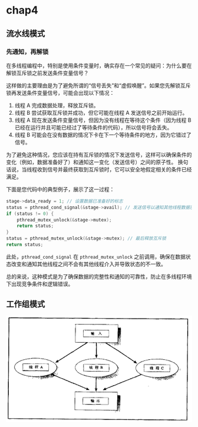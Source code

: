# chap4

## 流水线模式

### 先通知，再解锁

在多线程编程中，特别是使用条件变量时，确实存在一个常见的疑问：为什么要在解锁互斥锁之前发送条件变量信号？

这样做的主要理由是为了避免所谓的“信号丢失”和“虚假唤醒”。如果您先解锁互斥锁再发送条件变量信号，可能会出现以下情况：

1. 线程 A 完成数据处理，释放互斥锁。
2. 线程 B 尝试获取互斥锁并成功，但它可能在线程 A 发送信号之前开始运行。
3. 线程 A 现在发送条件变量信号，但因为没有线程在等待这个条件（因为线程 B 已经在运行并且可能已经过了等待条件的代码），所以信号将会丢失。
4. 线程 B 可能会在没有数据的情况下卡在下一个等待条件的地方，因为它错过了信号。

为了避免这种情况，您应该在持有互斥锁的情况下发送信号，这样可以确保条件的变化（例如，数据准备好了）和通知这一变化（发送信号）之间的原子性。
换句话说，当线程收到信号并最终获取到互斥锁时，它可以安全地假定相关的条件已经满足。

下面是您代码中的典型例子，展示了这一过程：

```c
stage->data_ready = 1; // 设置数据已准备好的标志
status = pthread_cond_signal(&stage->avail); // 发送信号以通知其他线程数据已准备好
if (status != 0) {
    pthread_mutex_unlock(&stage->mutex);
    return status;
}
status = pthread_mutex_unlock(&stage->mutex); // 最后释放互斥锁
return status;
```

此处，`pthread_cond_signal` 在 `pthread_mutex_unlock` 之前调用，确保在数据状态改变和通知其他线程之间不会有其他线程介入并导致状态的不一致。

总的来说，这种模式是为了确保数据的完整性和通知的可靠性，防止在多线程环境下出现竞争条件和逻辑错误。

## 工作组模式

![grp](image/grp.png)
